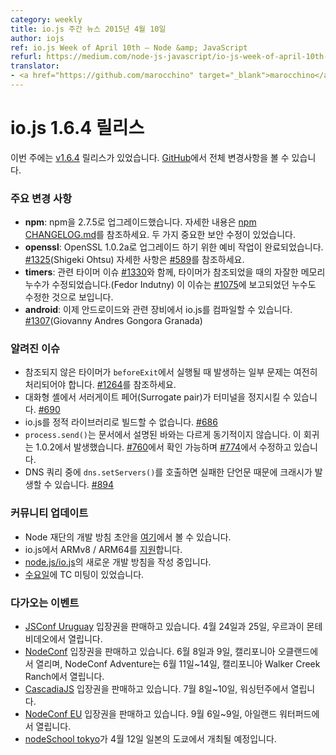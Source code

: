 ```yaml
---
category: weekly
title: io.js 주간 뉴스 2015년 4월 10일
author: iojs
ref: io.js Week of April 10th — Node &amp; JavaScript
refurl: https://medium.com/node-js-javascript/io-js-week-of-april-10th-cbf6cf32409
translator:
- <a href="https://github.com/marocchino" target="_blank">marocchino</a>
---
```


# io.js 1.6.4 릴리스

<!--
This week we had one io.js release [v1.6.4](https://iojs.org/dist/v1.6.4/), complete changelog can be found [on GitHub](https://github.com/nodejs/node/blob/v1.x/CHANGELOG.md).
-->
이번 주에는 [v1.6.4](https://iojs.org/dist/v1.6.4/) 릴리스가 있었습니다. [GitHub](https://github.com/nodejs/node/blob/v1.x/CHANGELOG.md)에서 전체 변경사항을 볼 수 있습니다.

### 주요 변경 사항

<!--
* **npm**: upgrade npm to 2.7.5. See [npm CHANGELOG.md](https://github.com/npm/npm/blob/master/CHANGELOG.md#v275-2015-03-26) for details. Includes two important security fixes.
* **openssl**: preliminary work has been done for an upcoming upgrade to OpenSSL 1.0.2a [#1325](https://github.com/nodejs/node/pull/1325) (Shigeki Ohtsu). See [#589](https://github.com/nodejs/node/issues/589) for additional details.
* **timers**: a minor memory leak when timers are unreferenced was fixed, alongside some related timers issues [#1330](https://github.com/nodejs/node/pull/1330) (Fedor Indutny). This appears to have fixed the remaining leak reported in [#1075](https://github.com/nodejs/node/issues/1075).
* **android**: it is now possible to compile io.js for Android and related devices [#1307](https://github.com/nodejs/node/pull/1307) (Giovanny Andres Gongora Granada).
-->

* **npm**: npm을 2.7.5로 업그레이드했습니다. 자세한 내용은 [npm CHANGELOG.md](https://github.com/npm/npm/blob/master/CHANGELOG.md#v275-2015-03-26)를 참조하세요. 두 가지 중요한 보안 수정이 있었습니다.
* **openssl**: OpenSSL 1.0.2a로 업그레이드 하기 위한 예비 작업이 완료되었습니다. [#1325](https://github.com/nodejs/node/pull/1325)(Shigeki Ohtsu) 자세한 사항은 [#589](https://github.com/nodejs/node/issues/589)를 참조하세요.
* **timers**: 관련 타이머 이슈 [#1330](https://github.com/nodejs/node/pull/1330)와 함께, 타이머가 참조되었을 때의 자잘한 메모리 누수가 수정되었습니다.(Fedor Indutny) 이 이슈는 [#1075](https://github.com/nodejs/node/issues/1075)에 보고되었던 누수도 수정한 것으로 보입니다.
* **android**: 이제 안드로이드와 관련 장비에서 io.js를 컴파일할 수 있습니다. [#1307](https://github.com/nodejs/node/pull/1307)(Giovanny Andres Gongora Granada)

### 알려진 이슈

<!--
* Some problems with unreferenced timers running during `beforeExit` are still to be resolved. See [#1264](https://github.com/nodejs/node/issues/1264).
* Surrogate pair in REPL can freeze terminal [#690](https://github.com/nodejs/node/issues/690)
* Not possible to build io.js as a static library [#686](https://github.com/nodejs/node/issues/686)
* `process.send()` is not synchronous as the docs suggest, a regression introduced in 1.0.2, see [#760](https://github.com/nodejs/node/issues/760) and fix in [#774](https://github.com/nodejs/node/issues/774)
* Calling `dns.setServers()` while a DNS query is in progress can cause the process to crash on a failed assertion [#894](https://github.com/nodejs/node/issues/894)
-->

* 참조되지 않은 타이머가 `beforeExit`에서 실행될 때 발생하는 일부 문제는 여전히 처리되어야 합니다. [#1264](https://github.com/nodejs/node/issues/1264)를 참조하세요.
* 대화형 셸에서 서러게이트 페어(Surrogate pair)가 터미널을 정지시킬 수 있습니다. [#690](https://github.com/nodejs/node/issues/690)
* io.js를 정적 라이브러리로 빌드할 수 없습니다. [#686](https://github.com/nodejs/node/issues/686)
* `process.send()`는 문서에서 설명된 바와는 다르게 동기적이지 않습니다. 이 회귀는 1.0.2에서 발생했습니다. [#760](https://github.com/nodejs/node/issues/760)에서 확인 가능하며 [#774](https://github.com/nodejs/node/issues/774)에서 수정하고 있습니다.
* DNS 쿼리 중에 `dns.setServers()`를 호출하면 실패한 단언문 때문에 크래시가 발생할 수 있습니다. [#894](https://github.com/nodejs/node/issues/894)

### 커뮤니티 업데이트

<!--
* Node Foundation dev policy draft is [here](https://github.com/jasnell/dev-policy)
* ARMv8 / ARM64 [support](https://twitter.com/rvagg/status/586050873349939201) on io.js
* Continued work on a new dev policy for [node.js/io.js](https://github.com/jasnell/dev-policy)
* TC call from [Wednesday](https://www.youtube.com/watch?v=OjlK8k10oyo)
-->

* Node 재단의 개발 방침 초안을 [여기](https://github.com/jasnell/dev-policy)에서 볼 수 있습니다.
* io.js에서 ARMv8 / ARM64를 [지원](https://twitter.com/rvagg/status/586050873349939201)합니다.
* [node.js/io.js](https://github.com/jasnell/dev-policy)의 새로운 개발 방침을 작성 중입니다.
* [수요일](https://www.youtube.com/watch?v=OjlK8k10oyo)에 TC 미팅이 있었습니다.

### 다가오는 이벤트

<!--
* [JSConf Uruguay](http://jsconf.uy) tickets are on sale, April 24th & 25th at Montevideo, Uruguay
* [NodeConf Adventure](http://nodeconf.com/) tickets are on sale, June 11th - 14th at Walker Creek Ranch, CA
* [CascadiaJS](http://2015.cascadiajs.com/) tickets are on sale, July 8th - 10th at Washington State
* [NodeConf EU](http://nodeconf.eu/) tickets are on sale, September 6th - 9th at Waterford, Ireland
* [nodeSchool Tokyo](http://nodejs.connpass.com/event/13182/) will be held in April 12th at Tokyo, Japan
-->

* [JSConf Uruguay](http://jsconf.uy) 입장권을 판매하고 있습니다. 4월 24일과 25일, 우르과이 몬테비데오에서 열립니다.
* [NodeConf](http://nodeconf.com/) 입장권을 판매하고 있습니다. 6월 8일과 9일, 캘리포니아 오클랜드에서 열리며, NodeConf Adventure는 6월 11일~14일, 캘리포니아 Walker Creek Ranch에서 열립니다.
* [CascadiaJS](http://2015.cascadiajs.com/) 입장권을 판매하고 있습니다. 7월 8일~10일, 워싱턴주에서 열립니다.
* [NodeConf EU](http://nodeconf.eu/) 입장권을 판매하고 있습니다. 9월 6일~9일, 아일랜드 워터퍼드에서 열립니다.
* [nodeSchool tokyo](http://nodejs.connpass.com/event/13182/)가 4월 12일 일본의 도쿄에서 개최될 예정입니다.
